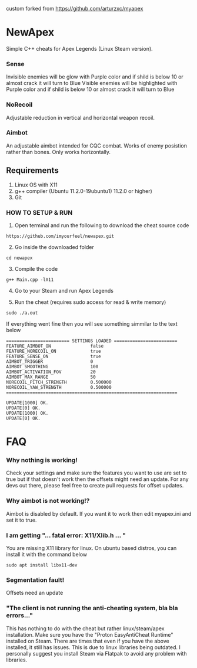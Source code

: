 custom forked from https://github.com/arturzxc/myapex

# NewApex
Simple C++ cheats for Apex Legends (Linux Steam version).

### Sense 
Invisible enemies will be glow with Purple color and if shild is below 10 or almost crack it will turn to Blue
Visible enemies will be highlighted with Purple color and if shild is below 10 or almost crack it will turn to Blue

### NoRecoil
Adjustable reduction in vertical and horizontal weapon recoil.

### Aimbot
An adjustable aimbot intended for CQC combat. 
Works of enemy posistion rather than bones. 
Only works horizontally.

## Requirements
1. Linux OS with X11
2. g++ compiler (Ubuntu 11.2.0-19ubuntu1) 11.2.0 or higher)
3. Git

### HOW TO SETUP & RUN

1. Open terminal and run the following to download the cheat source code

```
https://github.com/imyourfeel/newapex.git
```

2. Go inside the downloaded folder

```
cd newapex
```

3. Compile the code 

```
g++ Main.cpp -lX11
```

4. Go to your Steam and run Apex Legends

5. Run the cheat (requires sudo access for read & write memory)

```
sudo ./a.out
```

If everything went fine then you will see something simmilar to the text below
```
======================== SETTINGS LOADED ========================
FEATURE_AIMBOT_ON               false
FEATURE_NORECOIL_ON             true
FEATURE_SENSE_ON                true
AIMBOT_TRIGGER                  0
AIMBOT_SMOOTHING                100
AIMBOT_ACTIVATION_FOV           20
AIMBOT_MAX_RANGE                50
NORECOIL_PITCH_STRENGTH         0.500000
NORECOIL_YAW_STRENGTH           0.500000
=================================================================

UPDATE[1000] OK. 
UPDATE[0] OK. 
UPDATE[1000] OK. 
UPDATE[0] OK. 
```

# FAQ

### Why nothing is working!
Check your settings and make sure the features you want to use are set to true but if that doesn't work then the offsets might need an update. For any devs out there, please feel free to create pull requests for offset updates.


### Why aimbot is not working!?
Aimbot is disabled by default. If you want it to work then edit myapex.ini and set it to true.

### I am getting "... fatal error: X11/Xlib.h ... "
You are missing X11 library for linux. On ubuntu based distros, you can install it with the command below

```
sudo apt install libx11-dev
```


### Segmentation fault!
Offsets need an update

### "The client is not running the anti-cheating system, bla bla errors..."
This has nothing to do with the cheat but rather linux/steam/apex installation.
Make sure you have the "Proton EasyAntiCheat Runtime" installed on Steam.
There are times that even if you have the above installed, it still has issues. This is due to linux libraries being outdated. I personally suggest you install Steam via Flatpak to avoid any problem with libraries.










